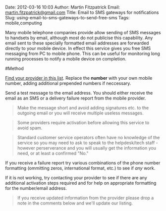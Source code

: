 Date: 2012-03-16 10:03
Author: Martin Fitzpatrick
Email: martin.fitzpatrick@gmail.com
Title: Email to SMS gateways for notifications
Slug: using-email-to-sms-gateways-to-send-free-sms
Tags: mobile,computing

Many mobile telephone companies provide allow sending of SMS messages to handsets by email, although most do not publicise this capability. Any email sent to these specially formatted email addresses are forwarded directly to your mobile device. In effect this service gives you free SMS messaging from PC to mobile phone. This can be useful for monitoring long running processes to notify a mobile device on completion.

<!-- PELICAN_END_SUMMARY -->

#Method

[Find your provider in this list](http://martinfitzpatrick.name/list-of-email-to-sms-gateways).  Replace the **number** with your own mobile number, adding additional prepended numbers if neccessary.

Send a test message to the email address. You should either receive the email as an SMS or a delivery failure report from the mobile provider.

>Make the message short and avoid adding signatures etc. to the outgoing email or you will receive multiple useless messages.

>

>Some providers require activation before allowing this service to avoid spam.

>

>Standard customer service operators often have no knowledge of the service so you may need to ask to speak to the helpdesk/tech staff - however perserverance and you will usually get the information you need, or at least a confirmed "No."


If you receive a failure report try various combinations of the phone number formatting (ommitting zeros, international format, etc.) to see if *any* work.



If it is not working, try contacting your provider to see if there are any additional activation steps required and for help on appropriate formatting for the number/email address. 


>If you receive updated information from the provider please drop a note in the comments below and we'll update our listing.






